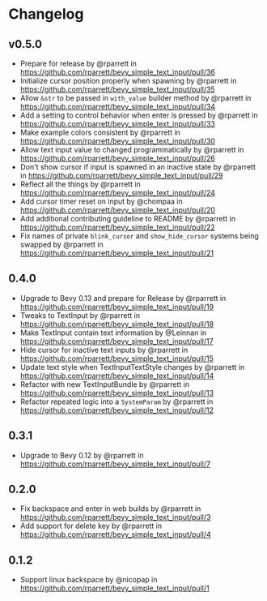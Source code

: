 # Changelog

## v0.5.0

* Prepare for release by @rparrett in <https://github.com/rparrett/bevy_simple_text_input/pull/36>
* Initialize cursor position properly when spawning by @rparrett in <https://github.com/rparrett/bevy_simple_text_input/pull/35>
* Allow `&str` to be passed in `with_value` builder method by @rparrett in <https://github.com/rparrett/bevy_simple_text_input/pull/34>
* Add a setting to control behavior when enter is pressed by @rparrett in <https://github.com/rparrett/bevy_simple_text_input/pull/33>
* Make example colors consistent by @rparrett in <https://github.com/rparrett/bevy_simple_text_input/pull/30>
* Allow text input value to changed programmatically by @rparrett in <https://github.com/rparrett/bevy_simple_text_input/pull/26>
* Don't show cursor if input is spawned in an inactive state by @rparrett in <https://github.com/rparrett/bevy_simple_text_input/pull/29>
* Reflect all the things by @rparrett in <https://github.com/rparrett/bevy_simple_text_input/pull/24>
* Add cursor timer reset on input by @chompaa in <https://github.com/rparrett/bevy_simple_text_input/pull/20>
* Add additional contributing guideline to README by @rparrett in <https://github.com/rparrett/bevy_simple_text_input/pull/22>
* Fix names of private `blink_cursor` and `show_hide_cursor` systems being swapped by @rparrett in <https://github.com/rparrett/bevy_simple_text_input/pull/21>

## 0.4.0

* Upgrade to Bevy 0.13 and prepare for Release by @rparrett in <https://github.com/rparrett/bevy_simple_text_input/pull/19>
* Tweaks to TextInput by @rparrett in <https://github.com/rparrett/bevy_simple_text_input/pull/18>
* Make TextInput contain text information by @Leinnan in <https://github.com/rparrett/bevy_simple_text_input/pull/17>
* Hide cursor for inactive text inputs by @rparrett in <https://github.com/rparrett/bevy_simple_text_input/pull/15>
* Update text style when TextInputTextStyle changes by @rparrett in <https://github.com/rparrett/bevy_simple_text_input/pull/14>
* Refactor with new TextInputBundle by @rparrett in <https://github.com/rparrett/bevy_simple_text_input/pull/13>
* Refactor repeated logic into a `SystemParam` by @rparrett in <https://github.com/rparrett/bevy_simple_text_input/pull/12>

## 0.3.1

* Upgrade to Bevy 0.12 by @rparrett in <https://github.com/rparrett/bevy_simple_text_input/pull/7>

## 0.2.0

* Fix backspace and enter in web builds by @rparrett in <https://github.com/rparrett/bevy_simple_text_input/pull/3>
* Add support for delete key by @rparrett in <https://github.com/rparrett/bevy_simple_text_input/pull/4>

## 0.1.2

* Support linux backspace by @nicopap in <https://github.com/rparrett/bevy_simple_text_input/pull/1>
